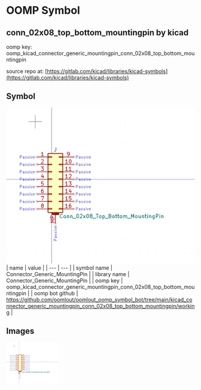 # OOMP Symbol  
## conn_02x08_top_bottom_mountingpin  by kicad  
  
oomp key: oomp_kicad_connector_generic_mountingpin_conn_02x08_top_bottom_mountingpin  
  
source repo at: [https://gitlab.com/kicad/libraries/kicad-symbols](https://gitlab.com/kicad/libraries/kicad-symbols)  
## Symbol  
  
[![working.png](working_600.png)](working.png)  
| name | value | 
| --- | --- | 
| symbol name | Connector_Generic_MountingPin | 
| library name | Connector_Generic_MountingPin | 
| oomp key | oomp_kicad_connector_generic_mountingpin_conn_02x08_top_bottom_mountingpin | 
| oomp bot github | https://github.com/oomlout/oomlout_oomp_symbol_bot/tree/main/kicad_connector_generic_mountingpin_conn_02x08_top_bottom_mountingpin/working | 
## Images  
  
[![working.png](working_140.png)](working.png)  
